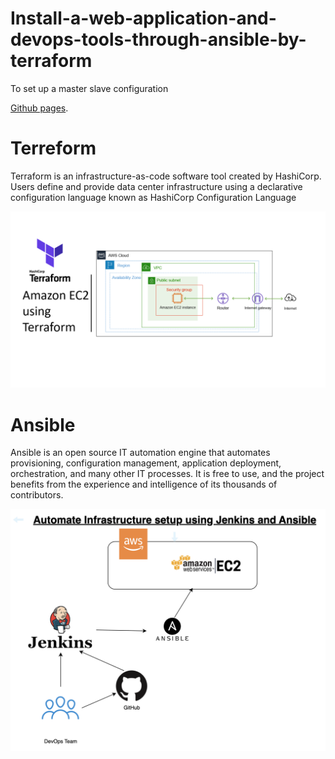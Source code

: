 # Install-a-web-application-and-devops-tools-through-ansible-by-terraform
To set up a master slave configuration

[Github pages](https://github.com/Kabilan2370/setup-a-master-slave-configuration-using-ansible).
# Terreform
Terraform is an infrastructure-as-code software tool created by HashiCorp. Users define and provide data center infrastructure using a 
declarative configuration language known as HashiCorp Configuration Language

![Alt text](/Terraform/Terra.webp)

# Ansible
Ansible is an open source IT automation engine that automates provisioning, configuration management, application deployment, orchestration, 
 and many other IT processes. It is free to use, and the project benefits from the experience and intelligence of its thousands of contributors.

![Alt text](/Ansible_code/ansi.png)

